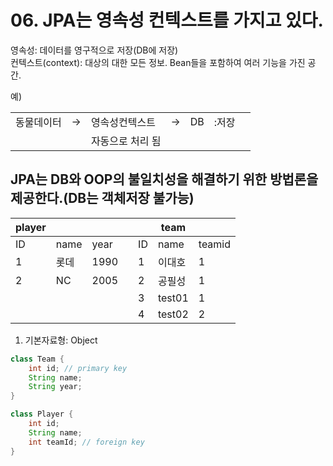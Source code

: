 # 06. JPA는 영속성 컨텍스트를 가지고 있다.
영속성: 데이터를 영구적으로 저장(DB에 저장)
<br />
컨텍스트(context): 대상의 대한 모든 정보.
Bean들을 포함하여 여러 기능을 가진 공간.

예)

||||||||
|--|--|--|--|--|--|--|
|동물데이터| -> |영속성컨텍스트| -> |DB| :저장||
|||자동으로 처리 됨|||

## JPA는 DB와 OOP의 불일치성을 해결하기 위한 방법론을 제공한다.(DB는 객체저장 불가능)

|player|||||team||
|--|--|--|--|--|--|--|
|ID|name|year||ID|name|teamid|
|1|롯데|1990||1|이대호|1|
|2|NC|2005||2|공필성|1|
|||||3|test01|1|
|||||4|test02|2|
1. 기본자료형: Object
```java
class Team {
    int id; // primary key
    String name;
    String year;
}

class Player {
    int id;
    String name;
    int teamId; // foreign key
}
```